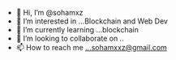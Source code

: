 - 👋 Hi, I’m @sohamxz
- 👀 I’m interested in ...Blockchain and Web Dev
- 🌱 I’m currently learning ...blockchain
- 💞️ I’m looking to collaborate on ..
- 📫 How to reach me ...sohamxxz@gmail.com

<!---
sohamxz/sohamxz is a ✨ special ✨ repository because its `README.md` (this file) appears on your GitHub profile.
You can click the Preview link to take a look at your changes.
--->
